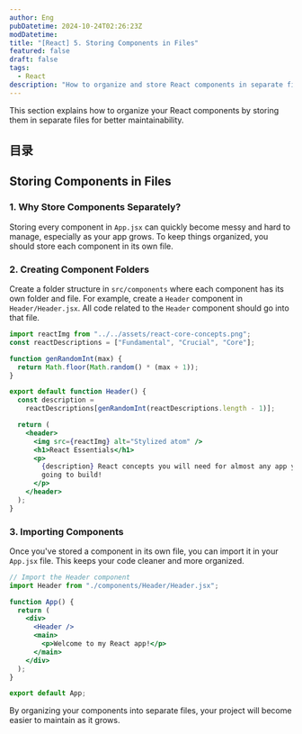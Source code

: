 ```yaml
---
author: Eng
pubDatetime: 2024-10-24T02:26:23Z
modDatetime:
title: "[React] 5. Storing Components in Files"
featured: false
draft: false
tags:
  - React
description: "How to organize and store React components in separate files for better structure."
---
```


This section explains how to organize your React components by storing them in separate files for better maintainability.

## 目录

## Storing Components in Files

### 1. Why Store Components Separately?

Storing every component in `App.jsx` can quickly become messy and hard to manage, especially as your app grows. To keep things organized, you should store each component in its own file.

### 2. Creating Component Folders

Create a folder structure in `src/components` where each component has its own folder and file. For example, create a `Header` component in `Header/Header.jsx`. All code related to the `Header` component should go into that file.

```jsx
import reactImg from "../../assets/react-core-concepts.png";
const reactDescriptions = ["Fundamental", "Crucial", "Core"];

function genRandomInt(max) {
  return Math.floor(Math.random() * (max + 1));
}

export default function Header() {
  const description =
    reactDescriptions[genRandomInt(reactDescriptions.length - 1)];

  return (
    <header>
      <img src={reactImg} alt="Stylized atom" />
      <h1>React Essentials</h1>
      <p>
        {description} React concepts you will need for almost any app you are
        going to build!
      </p>
    </header>
  );
}
```

### 3. Importing Components

Once you've stored a component in its own file, you can import it in your `App.jsx` file. This keeps your code cleaner and more organized.

```jsx
// Import the Header component
import Header from "./components/Header/Header.jsx";

function App() {
  return (
    <div>
      <Header />
      <main>
        <p>Welcome to my React app!</p>
      </main>
    </div>
  );
}

export default App;
```

By organizing your components into separate files, your project will become easier to maintain as it grows.
